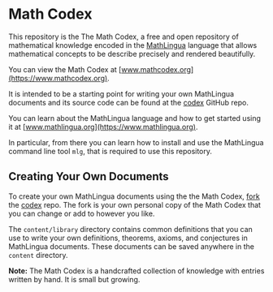 # Math Codex

This repository is the The Math Codex, a free and open repository of
mathematical knowledge encoded in the [MathLingua](https://www.mathlingua.org)
language that allows mathematical concepts to be describe precisely and
rendered beautifully.

You can view the Math Codex at [www.mathcodex.org](https://www.mathcodex.org).

It is intended to be a starting point for writing your own MathLingua documents
and its source code can be found at the
[codex](https://github.com/DominicKramer/codex) GitHub repo.

You can learn about the MathLingua language and how to get started
using it at [www.mathlingua.org](https://www.mathlingua.org).

In particular, from there you can learn how to install and use the MathLingua
command line tool `mlg`, that is required to use this repository.

## Creating Your Own Documents

To create your own MathLingua documents using the the Math Codex,
[fork](https://docs.github.com/en/github/getting-started-with-github/fork-a-repo)
the [codex](https://github.com/DominicKramer/codex) repo.  The fork is your own
personal copy of the Math Codex that you can change or add to however you like.

The `content/library` directory contains common definitions that you can use
to write your own definitions, theorems, axioms, and conjectures in MathLingua
documents.  These documents can be saved anywhere in the `content` directory.

**Note:** The Math Codex is a handcrafted collection of knowledge with entries
written by hand.  It is small but growing.
